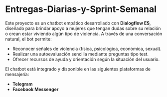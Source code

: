 # Entregas-Diarias-y-Sprint-Semanal
Este proyecto es un chatbot empático desarrollado con **Dialogflow ES**, diseñado para brindar apoyo a mujeres que tengan dudas sobre su relación o crean estar viviendo algún tipo de violencia. A través de una conversación natural, el bot permite:
- Reconocer señales de violencia (física, psicológica, económica, sexual).
- Realizar una autoevaluación sencilla mediante preguntas tipo test.
- Ofrecer recursos de ayuda y orientación según la situación del usuario.

El chatbot está integrado y disponible en las siguientes plataformas de mensajería:
- **Telegram**
- **Facebook Messenger**

